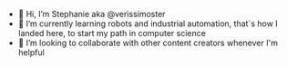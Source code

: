 - 👋 Hi, I’m Stephanie aka @verissimoster
- 🌱 I’m currently learning robots and industrial automation, that´s how I landed here, to start my path in computer science
- 💞️ I’m looking to collaborate with other content creators whenever I'm helpful


<!---
verissimoster/verissimoster is a ✨ special ✨ repository because its `README.md` (this file) appears on your GitHub profile.
You can click the Preview link to take a look at your changes.
--->
